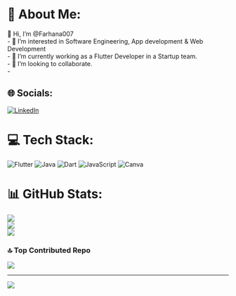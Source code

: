 # 💫 About Me:
👋 Hi, I’m @Farhana007<br>- 👀 I’m interested in Software Engineering, App development  &   Web Development<br>- 🌱 I’m currently working as a Flutter Developer in a Startup team.<br>- 💞️ I’m looking to collaborate. <br>- 

## 🌐 Socials:
[![LinkedIn](https://img.shields.io/badge/LinkedIn-%230077B5.svg?logo=linkedin&logoColor=white)](https://www.linkedin.com/in/farhana-akter-b7a332291/) 

# 💻 Tech Stack:
![Flutter](https://img.shields.io/badge/Flutter-%2302569B.svg?style=for-the-badge&logo=Flutter&logoColor=white) ![Java](https://img.shields.io/badge/java-%23ED8B00.svg?style=for-the-badge&logo=java&logoColor=white) ![Dart](https://img.shields.io/badge/dart-%230175C2.svg?style=for-the-badge&logo=dart&logoColor=white) ![JavaScript](https://img.shields.io/badge/javascript-%23323330.svg?style=for-the-badge&logo=javascript&logoColor=%23F7DF1E) ![Canva](https://img.shields.io/badge/Canva-%2300C4CC.svg?style=for-the-badge&logo=Canva&logoColor=white)
# 📊 GitHub Stats:
![](https://github-readme-stats.vercel.app/api?username=Farhana007&theme=dark&hide_border=false&include_all_commits=true&count_private=true)<br/>
![](https://github-readme-streak-stats.herokuapp.com/?user=Farhana007&theme=dark&hide_border=false)<br/>
![](https://github-readme-stats.vercel.app/api/top-langs/?username=Farhana007&theme=dark&hide_border=false&include_all_commits=true&count_private=true&layout=compact)

### 🔝 Top Contributed Repo
![](https://github-contributor-stats.vercel.app/api?username=Farhana007&limit=5&theme=dark&combine_all_yearly_contributions=true)

---
[![](https://visitcount.itsvg.in/api?id=Farhana007&icon=0&color=0)](https://visitcount.itsvg.in)

<!-- Proudly created with GPRM ( https://gprm.itsvg.in ) -->

<!---
Farhana007/Farhana007 is a ✨ special ✨ repository because its `README.md` (this file) appears on your GitHub profile.
You can click the Preview link to take a look at your changes.
--->
